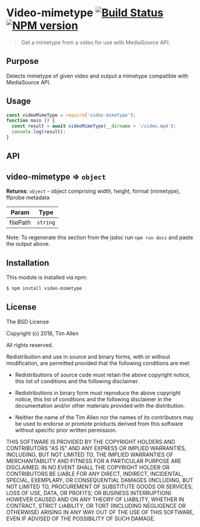 # Video-mimetype [![Build Status](https://secure.travis-ci.org/noblesamurai/video-mimetype.png?branch=master)](http://travis-ci.org/noblesamurai/video-mimetype) [![NPM version](https://badge-me.herokuapp.com/api/npm/video-mimetype.png)](http://badges.enytc.com/for/npm/video-mimetype)

> Get a mimetype from a video for use with MediaSource API.

## Purpose

Detects mimetype of given video and output a mimetype compatible with MediaSource API.

## Usage

```js
const videoMimeType = require('video-mimetype');
function main () {
  const result = await videoMimeType(__dirname + '/video.mp4');
  console.log(result);
}
```

## API


<a name="module_video-mimetype"></a>

## video-mimetype ⇒ <code>object</code>
**Returns**: <code>object</code> - object comprising width, height, format (mimetype), ffprobe metadata

| Param | Type |
| --- | --- |
| filePath | <code>string</code> |

Note: To regenerate this section from the jsdoc run `npm run docs` and paste
the output above.

## Installation

This module is installed via npm:

``` bash
$ npm install video-mimetype
```
## License

The BSD License

Copyright (c) 2018, Tim Allen

All rights reserved.

Redistribution and use in source and binary forms, with or without modification,
are permitted provided that the following conditions are met:

* Redistributions of source code must retain the above copyright notice, this
  list of conditions and the following disclaimer.

* Redistributions in binary form must reproduce the above copyright notice, this
  list of conditions and the following disclaimer in the documentation and/or
  other materials provided with the distribution.

* Neither the name of the Tim Allen nor the names of its
  contributors may be used to endorse or promote products derived from
  this software without specific prior written permission.

THIS SOFTWARE IS PROVIDED BY THE COPYRIGHT HOLDERS AND CONTRIBUTORS "AS IS" AND
ANY EXPRESS OR IMPLIED WARRANTIES, INCLUDING, BUT NOT LIMITED TO, THE IMPLIED
WARRANTIES OF MERCHANTABILITY AND FITNESS FOR A PARTICULAR PURPOSE ARE
DISCLAIMED. IN NO EVENT SHALL THE COPYRIGHT HOLDER OR CONTRIBUTORS BE LIABLE FOR
ANY DIRECT, INDIRECT, INCIDENTAL, SPECIAL, EXEMPLARY, OR CONSEQUENTIAL DAMAGES
(INCLUDING, BUT NOT LIMITED TO, PROCUREMENT OF SUBSTITUTE GOODS OR SERVICES;
LOSS OF USE, DATA, OR PROFITS; OR BUSINESS INTERRUPTION) HOWEVER CAUSED AND ON
ANY THEORY OF LIABILITY, WHETHER IN CONTRACT, STRICT LIABILITY, OR TORT
(INCLUDING NEGLIGENCE OR OTHERWISE) ARISING IN ANY WAY OUT OF THE USE OF THIS
SOFTWARE, EVEN IF ADVISED OF THE POSSIBILITY OF SUCH DAMAGE.


